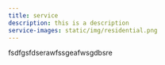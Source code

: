 ```yaml
---
title: service
description: this is a description
service-images: static/img/residential.png
---
```

fsdfgsfdserawfssgeafwsgdbsre